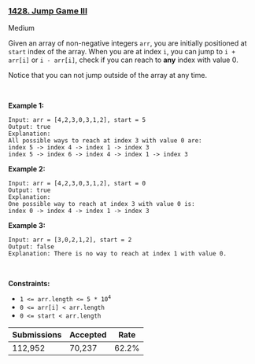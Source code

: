 ### [1428. Jump Game III](https://leetcode.com/problems/jump-game-iii/)

Medium

Given an array of non-negative integers `` arr ``, you are initially positioned at `` start `` index of the array. When you are at index `` i ``, you can jump to `` i + arr[i] `` or `` i - arr[i] ``, check if you can reach to __any__ index with value 0.

Notice that you can not jump outside of the array at any time.

 

__Example 1:__

```
Input: arr = [4,2,3,0,3,1,2], start = 5
Output: true
Explanation: 
All possible ways to reach at index 3 with value 0 are: 
index 5 -> index 4 -> index 1 -> index 3 
index 5 -> index 6 -> index 4 -> index 1 -> index 3 
```

__Example 2:__

```
Input: arr = [4,2,3,0,3,1,2], start = 0
Output: true 
Explanation: 
One possible way to reach at index 3 with value 0 is: 
index 0 -> index 4 -> index 1 -> index 3
```

__Example 3:__

```
Input: arr = [3,0,2,1,2], start = 2
Output: false
Explanation: There is no way to reach at index 1 with value 0.
```

 

__Constraints:__

*   <code>1 <= arr.length <= 5 * 10<sup>4</sup></code>
*   `` 0 <= arr[i] < arr.length ``
*   `` 0 <= start < arr.length ``

| Submissions    | Accepted     | Rate   |
| -------------- | ------------ | ------ |
| 112,952 | 70,237 | 62.2% |